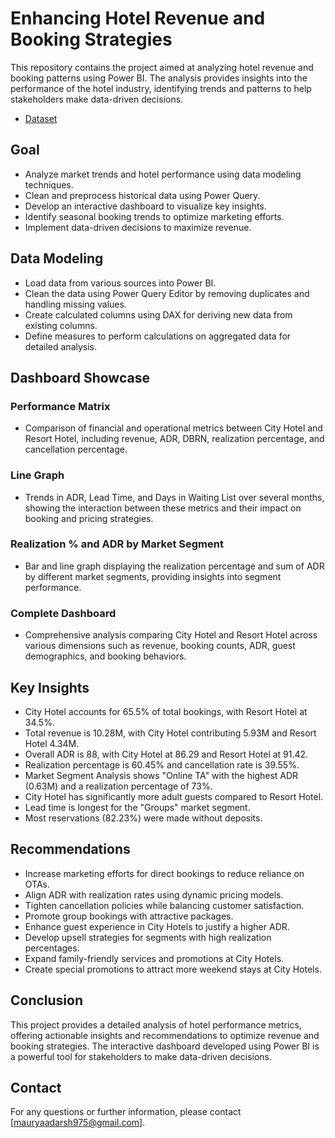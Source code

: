 # Enhancing Hotel Revenue and Booking Strategies

This repository contains the project aimed at analyzing hotel revenue and booking patterns using Power BI. The analysis provides insights into the performance of the hotel industry, identifying trends and patterns to help stakeholders make data-driven decisions.

- [Dataset](https://www.kaggle.com/datasets/govindkrishnadas/hotel-revenue)

## Goal

- Analyze market trends and hotel performance using data modeling techniques.
- Clean and preprocess historical data using Power Query.
- Develop an interactive dashboard to visualize key insights.
- Identify seasonal booking trends to optimize marketing efforts.
- Implement data-driven decisions to maximize revenue.

## Data Modeling

- Load data from various sources into Power BI.
- Clean the data using Power Query Editor by removing duplicates and handling missing values.
- Create calculated columns using DAX for deriving new data from existing columns.
- Define measures to perform calculations on aggregated data for detailed analysis.

## Dashboard Showcase

### Performance Matrix
- Comparison of financial and operational metrics between City Hotel and Resort Hotel, including revenue, ADR, DBRN, realization percentage, and cancellation percentage.

### Line Graph
- Trends in ADR, Lead Time, and Days in Waiting List over several months, showing the interaction between these metrics and their impact on booking and pricing strategies.

### Realization % and ADR by Market Segment
- Bar and line graph displaying the realization percentage and sum of ADR by different market segments, providing insights into segment performance.

### Complete Dashboard
- Comprehensive analysis comparing City Hotel and Resort Hotel across various dimensions such as revenue, booking counts, ADR, guest demographics, and booking behaviors.

## Key Insights

- City Hotel accounts for 65.5% of total bookings, with Resort Hotel at 34.5%.
- Total revenue is 10.28M, with City Hotel contributing 5.93M and Resort Hotel 4.34M.
- Overall ADR is 88, with City Hotel at 86.29 and Resort Hotel at 91.42.
- Realization percentage is 60.45% and cancellation rate is 39.55%.
- Market Segment Analysis shows "Online TA" with the highest ADR (0.63M) and a realization percentage of 73%.
- City Hotel has significantly more adult guests compared to Resort Hotel.
- Lead time is longest for the "Groups" market segment.
- Most reservations (82.23%) were made without deposits.

## Recommendations

- Increase marketing efforts for direct bookings to reduce reliance on OTAs.
- Align ADR with realization rates using dynamic pricing models.
- Tighten cancellation policies while balancing customer satisfaction.
- Promote group bookings with attractive packages.
- Enhance guest experience in City Hotels to justify a higher ADR.
- Develop upsell strategies for segments with high realization percentages.
- Expand family-friendly services and promotions at City Hotels.
- Create special promotions to attract more weekend stays at City Hotels.


## Conclusion

This project provides a detailed analysis of hotel performance metrics, offering actionable insights and recommendations to optimize revenue and booking strategies. The interactive dashboard developed using Power BI is a powerful tool for stakeholders to make data-driven decisions.

## Contact

For any questions or further information, please contact [mauryaadarsh975@gmail.com].
